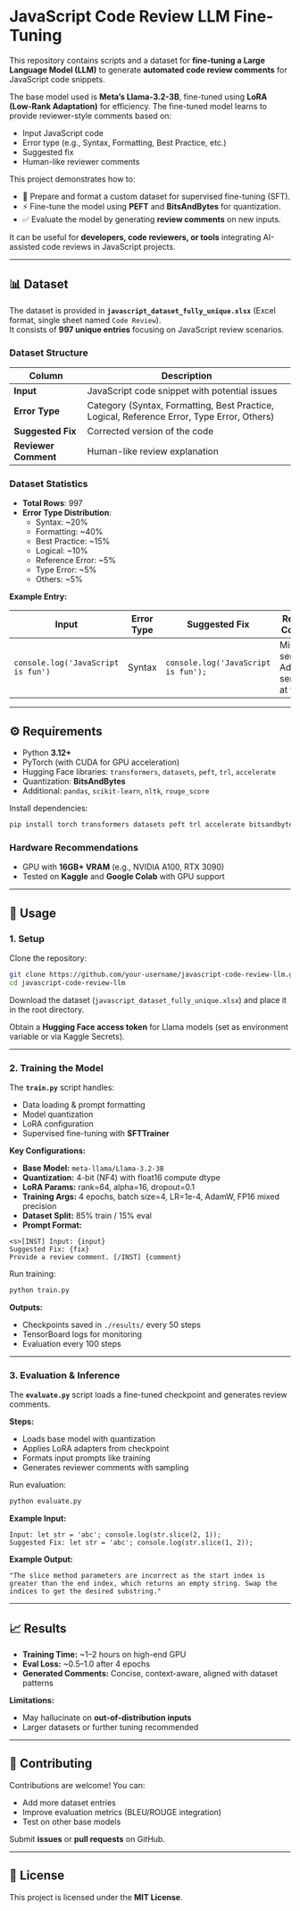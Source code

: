 # JavaScript Code Review LLM Fine-Tuning  

This repository contains scripts and a dataset for **fine-tuning a Large Language Model (LLM)** to generate **automated code review comments** for JavaScript code snippets.  

The base model used is **Meta’s Llama-3.2-3B**, fine-tuned using **LoRA (Low-Rank Adaptation)** for efficiency. The fine-tuned model learns to provide reviewer-style comments based on:  

- Input JavaScript code  
- Error type (e.g., Syntax, Formatting, Best Practice, etc.)  
- Suggested fix  
- Human-like reviewer comments  

This project demonstrates how to:  

- 📑 Prepare and format a custom dataset for supervised fine-tuning (SFT).  
- ⚡ Fine-tune the model using **PEFT** and **BitsAndBytes** for quantization.  
- ✅ Evaluate the model by generating **review comments** on new inputs.  

It can be useful for **developers, code reviewers, or tools** integrating AI-assisted code reviews in JavaScript projects.  

---

## 📊 Dataset  

The dataset is provided in **`javascript_dataset_fully_unique.xlsx`** (Excel format, single sheet named `Code Review`).  
It consists of **997 unique entries** focusing on JavaScript review scenarios.  

### Dataset Structure  

| Column          | Description |
|-----------------|-------------|
| **Input**       | JavaScript code snippet with potential issues |
| **Error Type**  | Category (Syntax, Formatting, Best Practice, Logical, Reference Error, Type Error, Others) |
| **Suggested Fix** | Corrected version of the code |
| **Reviewer Comment** | Human-like review explanation |

### Dataset Statistics  

- **Total Rows**: 997  
- **Error Type Distribution**:  
  - Syntax: ~20%  
  - Formatting: ~40%  
  - Best Practice: ~15%  
  - Logical: ~10%  
  - Reference Error: ~5%  
  - Type Error: ~5%  
  - Others: ~5%  

**Example Entry:**  

| Input | Error Type | Suggested Fix | Reviewer Comment |
|-------|------------|---------------|------------------|
| `console.log('JavaScript is fun')` | Syntax | `console.log('JavaScript is fun');` | Missing semicolon. Add a semicolon at the end. |

---

## ⚙️ Requirements  

- Python **3.12+**  
- PyTorch (with CUDA for GPU acceleration)  
- Hugging Face libraries: `transformers`, `datasets`, `peft`, `trl`, `accelerate`  
- Quantization: **BitsAndBytes**  
- Additional: `pandas`, `scikit-learn`, `nltk`, `rouge_score`  

Install dependencies:  

```bash
pip install torch transformers datasets peft trl accelerate bitsandbytes pandas scikit-learn nltk rouge_score
```

### Hardware Recommendations  

- GPU with **16GB+ VRAM** (e.g., NVIDIA A100, RTX 3090)  
- Tested on **Kaggle** and **Google Colab** with GPU support  

---

## 🚀 Usage  

### 1. Setup  

Clone the repository:  

```bash
git clone https://github.com/your-username/javascript-code-review-llm.git
cd javascript-code-review-llm
```

Download the dataset (`javascript_dataset_fully_unique.xlsx`) and place it in the root directory.  

Obtain a **Hugging Face access token** for Llama models (set as environment variable or via Kaggle Secrets).  

---

### 2. Training the Model  

The **`train.py`** script handles:  

- Data loading & prompt formatting  
- Model quantization  
- LoRA configuration  
- Supervised fine-tuning with **SFTTrainer**  

**Key Configurations:**  

- **Base Model:** `meta-llama/Llama-3.2-3B`  
- **Quantization:** 4-bit (NF4) with float16 compute dtype  
- **LoRA Params:** rank=64, alpha=16, dropout=0.1  
- **Training Args:** 4 epochs, batch size=4, LR=1e-4, AdamW, FP16 mixed precision  
- **Dataset Split:** 85% train / 15% eval  
- **Prompt Format:**  

```
<s>[INST] Input: {input}
Suggested Fix: {fix}
Provide a review comment. [/INST] {comment}
```

Run training:  

```bash
python train.py
```

**Outputs:**  

- Checkpoints saved in `./results/` every 50 steps  
- TensorBoard logs for monitoring  
- Evaluation every 100 steps  

---

### 3. Evaluation & Inference  

The **`evaluate.py`** script loads a fine-tuned checkpoint and generates review comments.  

**Steps:**  

- Loads base model with quantization  
- Applies LoRA adapters from checkpoint  
- Formats input prompts like training  
- Generates reviewer comments with sampling  

Run evaluation:  

```bash
python evaluate.py
```

**Example Input:**  

```text
Input: let str = 'abc'; console.log(str.slice(2, 1));
Suggested Fix: let str = 'abc'; console.log(str.slice(1, 2));
```

**Example Output:**  

```
"The slice method parameters are incorrect as the start index is greater than the end index, which returns an empty string. Swap the indices to get the desired substring."
```

---

## 📈 Results  

- **Training Time:** ~1–2 hours on high-end GPU  
- **Eval Loss:** ~0.5–1.0 after 4 epochs  
- **Generated Comments:** Concise, context-aware, aligned with dataset patterns  

**Limitations:**  

- May hallucinate on **out-of-distribution inputs**  
- Larger datasets or further tuning recommended  

---

## 🤝 Contributing  

Contributions are welcome! You can:  

- Add more dataset entries  
- Improve evaluation metrics (BLEU/ROUGE integration)  
- Test on other base models  

Submit **issues** or **pull requests** on GitHub.  

---

## 📜 License  

This project is licensed under the **MIT License**.  
